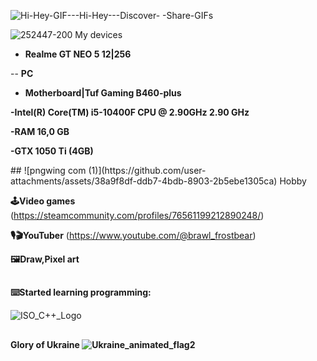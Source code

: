  ![Hi-Hey-GIF---Hi-Hey---Discover- -Share-GIFs](https://github.com/user-attachments/assets/c8dc6040-ef98-4e92-a6b9-d1682289bbf1)



![252447-200](https://github.com/user-attachments/assets/01a04ad6-025d-4597-932a-ab9d5dc6a223)
 My devices

- <b>Realme GT NEO 5 12|256</b>

-- <b>PC

- Motherboard|Tuf Gaming B460-plus

-Intel(R) Core(TM) i5-10400F CPU @ 2.90GHz   2.90 GHz

-RAM 16,0 GB

-GTX 1050 Ti (4GB)


</b>
##
![pngwing com (1)](https://github.com/user-attachments/assets/38a9f8df-ddb7-4bdb-8903-2b5ebe1305ca)
 Hobby

<b>🕹️Video games</b> <a>(https://steamcommunity.com/profiles/76561199212890248/)</a>

<b>🎙🎬YouTuber</b> <a>(https://www.youtube.com/@brawl_frostbear)</a>

<b>🖼️Draw,Pixel art </b>
##
<b>⌨️Started learning programming:</b> 

![ISO_C++_Logo](https://github.com/user-attachments/assets/15414487-d6c7-436e-8454-2ba7dbe66075)
##
<b>Glory of Ukraine ![Ukraine_animated_flag2](https://github.com/user-attachments/assets/5905754b-6b02-44e0-bef4-d45cfce02d70)</b>


